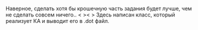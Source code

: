 Наверное, сделать хотя бы крошечную часть задания будет лучше, чем не сделать совсем ничего..
< >< > Здесь написан класс, который реализует КА и выводит его в .dot файл.

